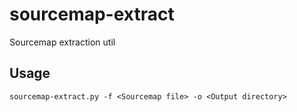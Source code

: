 # sourcemap-extract
Sourcemap extraction util

## Usage
```
sourcemap-extract.py -f <Sourcemap file> -o <Output directory>
```